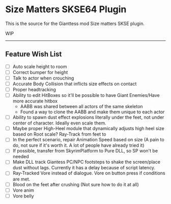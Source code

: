 # Size Matters SKSE64 Plugin

This is the source for the Gianttess mod Size matters SKSE plugin.

WIP


---

## Feature Wish List

- [ ] Auto scale height to room
- [ ] Correct bumper for height
- [ ] Talk to actor when crouching
- [ ] Accurate Body Collision that inflicts size effects on contact
- [ ] Proper headtracking
- [ ] Ability to edit HitBoxes so it'll be possible to have Giant Enemies/Have more accurate hitbox
  - AABB was shared between all actors of the same skeleton
  - Found a way to clone the AABB and make them unique to each actor
- [ ] Ability to spawn dust effect explosions literally under the feet, not under center of character. Ideally even scale them.
- [ ] Maybe proper High-Heel module that dynamically adjusts high heel size based on Root scale? Ray-Track from feet to
- [ ] In the perfect scenario, repair Animation Speed based on size (A pain to do, not sure if it's worth it. A lot of people have already tried it)
- [ ] If possible, transfer from SkyrimPlatform to Pure DLL, so SP won't be needed
- [ ] Make DLL track Giantess PC/NPC footsteps to shake the screen/place dust without lags. Currently it has a delay because of script latency.
- [ ] Ray-Tracked Vore instead of dialogue. Vore on button press if conditions are met.
- [ ] Blood on the feet after crushing (Not sure how to do it at all)
- [ ] Vore anim
- [ ] Vore belly
